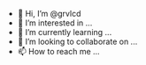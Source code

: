 - 👋 Hi, I’m @grvlcd
- 👀 I’m interested in ...
- 🌱 I’m currently learning ...
- 💞️ I’m looking to collaborate on ...
- 📫 How to reach me ...

<!---
grvlcd/grvlcd is a ✨ special ✨ repository because its `README.md` (this file) appears on your GitHub profile.
You can click the Preview link to take a look at your changes.
--->
